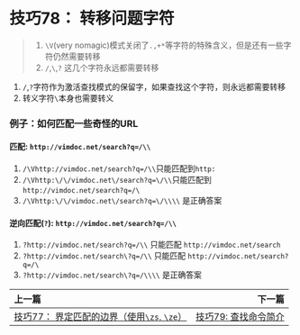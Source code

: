 # 技巧78： 转移问题字符
> 1. `\V`(very nomagic)模式关闭了`.,+*`等字符的特殊含义，但是还有一些字符仍然需要转移
> 2. `/`,`\`,`?` 这几个字符永远都需要转移

1. `/`,`?`字符作为激活查找模式的保留字，如果查找这个字符，则永远都需要转移
2. 转义字符`\`本身也需要转义

### 例子：如何匹配一些奇怪的URL

#### 匹配: `http://vimdoc.net/search?q=/\\`

1. `/\Vhttp://vimdoc.net/search?q=/\\`只能匹配到`http:`
2. `/\Vhttp:\/\/vimdoc.net\/search?q=\/\\`只能匹配到`http://vimdoc.net/search?q=/\`
3. `/\Vhttp:\/\/vimdoc.net\/search?q=\/\\\\` 是正确答案

#### 逆向匹配(`?`): `http://vimdoc.net/search?q=/\\`
1. `?http://vimdoc.net/search?q=/\\` 只能匹配 `http://vimdoc.net/search`
2. `?http://vimdoc.net/search\?q=/\\` 只能匹配 `http://vimdoc.net/search?q=/\`
3. `?http://vimdoc.net/search\?q=/\\\\` 是正确答案


|上一篇|下一篇|
|:---|---:|
|[技巧77： 界定匹配的边界（使用`\zs`, `\ze`）](tip77.md)|[技巧79: 查找命令简介](../chapter13_search/tip79.md)|
